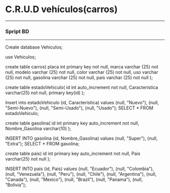 <h1>C.R.U.D vehículos(carros)</h1>
<hr>
<h3>Spript BD</h3>
<hr>
<p> 
Create database Vehiculos;

use Vehiculos;

create table carros( placa int primary key not null, 
marca varchar (25) not null, 
modelo varchar (25) not null, 
color varchar (25) not null, 
uso varchar (25) not null, 
gasolina varchar (25) not null, 
pais varchar (25) not null );

create table estadoVehiculo(
id int auto_increment not null,
Caracteristica varchar(25) not null,
primary key(id)
);

Insert into estadoVehiculo (id, Caracteristica) values (null, "Nuevo"), (null, "Semi-Nuevo"), (null, "Semi-Usado"), (null, "Usado");
SELECT * FROM estadoVehiculo;

create table gasolina(
id int primary key auto_increment not null,
Nombre_Gasolina varchar(10)
);

INSERT INTO gasolina (id, Nombre_Gasolina) values (null, "Super"), (null, "Extra");
SELECT * FROM gasolina;

create table pais(
id int primary key auto_increment not null,
Pais varchar(25) not null
);

INSERT INTO pais (id, Pais) values (null, "Ecuador"), (null, "Colombia"), (null, "Venezuela"), (null, "Peru"), (null, "Chile"), (null, "Argentina"), (null, "Canada"), (null, "Mexico"), (null, "Brazil"), (null, "Panama"), (null, "Bolivia");
</p>
